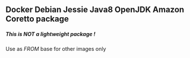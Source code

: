 ## Docker Debian Jessie Java8 OpenJDK Amazon Coretto package
##### This is NOT a lightweight package !
Use as *FROM* base for other images only
